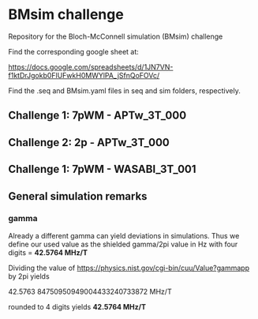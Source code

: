 # BMsim challenge
Repository for the Bloch-McConnell simulation (BMsim) challenge

Find the corresponding google sheet at:

https://docs.google.com/spreadsheets/d/1JN7VN-f1ktDrJgokb0FlUFwkH0MWYlPA_jSfnQoFOVc/

Find the .seq and BMsim.yaml files in seq and sim folders, respectively.


## Challenge 1: 7pWM - APTw_3T_000

## Challenge 2: 2p - APTw_3T_000

## Challenge 1: 7pWM - WASABI_3T_001


## General simulation remarks

### gamma
Already a different gamma can yield deviations in simulations.
Thus we define our used value as the shielded gamma/2pi value in Hz with four digits = **42.5764 MHz/T**

Dividing the value of 
https://physics.nist.gov/cgi-bin/cuu/Value?gammapp 
by 2pi yields

42.5763 84750950949004433240733872 MHz/T 

rounded to 4 digits yields **42.5764 MHz/T**

